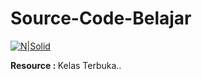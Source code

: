 # Source-Code-Belajar
[![N|Solid](https://cdn4.iconfinder.com/data/icons/scripting-and-programming-languages/512/Python_logo-512.png)](https://nodesource.com/products/nsolid)

<b>Resource : </b> Kelas Terbuka..

